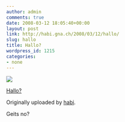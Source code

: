 ```yaml
---
author: admin
comments: true
date: 2008-03-12 18:05:40+00:00
layout: post
link: http://habi.gna.ch/2008/03/12/hallo/
slug: hallo
title: Hallo?
wordpress_id: 1215
categories:
- none
---
```



 [![](http://farm4.static.flickr.com/3294/2329572978_a80579fa30_m.jpg)](http://www.flickr.com/photos/habi/2329572978/)
   

 
  [Hallo?](http://www.flickr.com/photos/habi/2329572978/)
    

  Originally uploaded by [habi](http://www.flickr.com/people/habi/).
 



Geits no?
  

